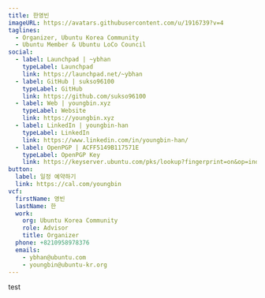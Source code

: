 ```yaml
---
title: 한영빈
imageURL: https://avatars.githubusercontent.com/u/1916739?v=4
taglines:
  - Organizer, Ubuntu Korea Community
  - Ubuntu Member & Ubuntu LoCo Council
social:
  - label: Launchpad | ~ybhan
    typeLabel: Launchpad
    link: https://launchpad.net/~ybhan
  - label: GitHub | sukso96100
    typeLabel: GitHub
    link: https://github.com/sukso96100
  - label: Web | youngbin.xyz
    typeLabel: Website
    link: https://youngbin.xyz
  - label: LinkedIn | youngbin-han
    typeLabel: LinkedIn
    link: https://www.linkedin.com/in/youngbin-han/
  - label: OpenPGP | ACFF5149B117571E
    typeLabel: OpenPGP Key
    link: https://keyserver.ubuntu.com/pks/lookup?fingerprint=on&op=index&search=0x22BE56487B69D6CDF99D45AFACFF5149B117571E
button:
  label: 일정 예약하기
  link: https://cal.com/youngbin
vcf:
  firstName: 영빈
  lastName: 한
  work:
    org: Ubuntu Korea Community
    role: Advisor
    title: Organizer
  phone: +8210958978376
  emails:
    - ybhan@ubuntu.com
    - youngbin@ubuntu-kr.org
---
```

test